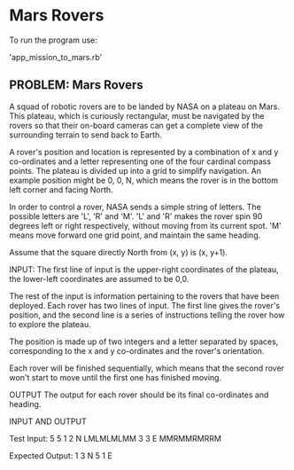 # Mars Rovers

To run the program use:

  'app_mission_to_mars.rb'

## PROBLEM: Mars Rovers

A squad of robotic rovers are to be landed by NASA on a plateau on Mars. This
plateau, which is curiously rectangular, must be navigated by the rovers so that
their on-board cameras can get a complete view of the surrounding terrain to
send back to Earth.
 
A rover's position and location is represented by a combination of x and y
co-ordinates and a letter representing one of the four cardinal compass points.
The plateau is divided up into a grid to simplify navigation. An example
position might be 0, 0, N, which means the rover is in the bottom left corner
and facing North.
 
In order to control a rover, NASA sends a simple string of letters. The possible
letters are 'L', 'R' and 'M'. 'L' and 'R' makes the rover spin 90 degrees left
or right respectively, without moving from its current spot. 'M' means move
forward one grid point, and maintain the same heading.
 
Assume that the square directly North from (x, y) is (x, y+1).
 
INPUT:
The first line of input is the upper-right coordinates of the plateau, the
lower-left coordinates are assumed to be 0,0.
 
The rest of the input is information pertaining to the rovers that have been
deployed. Each rover has two lines of input. The first line gives the rover's
position, and the second line is a series of instructions telling the rover how
to explore the plateau.
 
The position is made up of two integers and a letter separated by spaces,
corresponding to the x and y co-ordinates and the rover's orientation.
 
Each rover will be finished sequentially, which means that the second rover
won't start to move until the first one has finished moving.
 
OUTPUT
The output for each rover should be its final co-ordinates and heading.
 
INPUT AND OUTPUT
 
Test Input:
5 5
1 2 N
LMLMLMLMM
3 3 E
MMRMMRMRRM
 
Expected Output:
1 3 N
5 1 E
